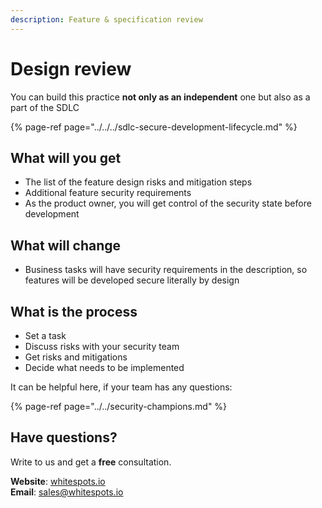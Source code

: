 ```yaml
---
description: Feature & specification review
---
```


# Design review

You can build this practice **not only as an independent** one but also as a part of the SDLC

{% page-ref page="../../../sdlc-secure-development-lifecycle.md" %}

## What will you get

* The list of the feature design risks and mitigation steps
* Additional feature security requirements
* As the product owner, you will get control of the security state before development

## What will change

* Business tasks will have security requirements in the description, so features will be developed secure literally by design

## What is the process

* Set a task
* Discuss risks with your security team
* Get risks and mitigations
* Decide what needs to be implemented

It can be helpful here, if your team has any questions:

{% page-ref page="../../security-champions.md" %}

## Have questions?

Write to us and get a **free** consultation.

**Website**: [whitespots.io](https://whitespots.io/?utm=appsecwiki)   
**Email**: [sales@whitespots.io](mailto:sales@whitespots.io)

